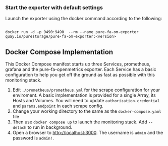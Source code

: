 ### Start the exporter with default settings

Launch the exporter using the docker command according to the following: 

```shell

docker run -d -p 9490:9490  --rm --name pure-fa-om-exporter quay.io/purestorage/pure-fa-om-exporter:<version>
```

## Docker Compose Implementation

This Docker Compose manifest starts up three Services, prometheus, grafana and the pure-fa-openmetrics exporter. Each Service has a basic configuration to help you get off the ground as fast as possible with this monitoring stack. 

1. Edit `./prometheus/prometheus.yml` for the scrape configuration for your enviroment. A basic implementation is provided for a single Array, its Hosts and Volumes. You will need to update `authorization.credential` and `params.endpoint` in each scrape config.
2. Change your working directory to the same as the `docker-compose.yaml` file
3. Then use `docker compose up` to launch the monitoring stack. Add `--detach` to run in background.
4. Open a browser to [http://localhost:3000](http://localhost:3000). The username is `admin` and the password is `admin!`.